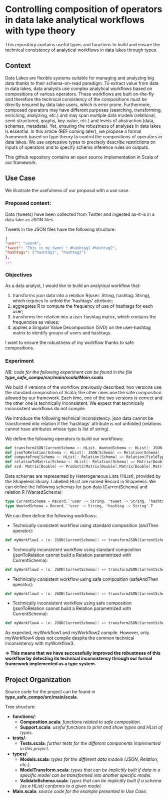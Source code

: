 # Controlling composition of operators in data lake analytical workflows with type theory

This repository contains useful types and functions to build and ensure the technical consistency of analytical workflows in data lakes through types.

## Context

Data Lakes are flexible systems suitable for managing and analyzing big data thanks to their schema-on-read paradigm. To extract value from data in data lakes, data analysts use complex analytical workflows based on compositions of various operators. These workflows are built on-the-fly and therefore the technical consistency of the compositions must be directly ensured by data lake users, which is error prone. Furthermore, composed operators may have different purposes (searching, transforming, enriching, analyzing, etc.) and may span multiple data models (relational, semi-structured, graphs, key-value, etc.) and levels of abstraction (data, schemas, metadata). Yet, ensuring the robustness of analyses in data lakes is essential. In this article (REF coming later), we propose a formal framework based on type theory to control the compositions of operators in data lakes. We use expressive types to precisely describe restrictions on inputs of operators and to specify schema inference rules on outputs. 

This github repository contains an open source implementation in Scala of our framework.

## Use Case

We illustrate the usefulness of our proposal with a use case.

### Proposed context: 

Data (tweets) have been collected from Twitter and ingested as-it-is in a data lake as JSON files.

Tweets in the JSON files have the following structure:
```json
{
"user": "userA",
"tweet": "This is my tweet ! #hashtag1 #hashtag2",
"hashtags": ["hashtag1", "hashtag2"]
},
...
```

### Objectives

As a data analyst, I would like to build an analytical workflow that:
1) transforms json data into a relation R(user: String, hashtag: String), which requires to unfold the 'hashtags' attribute;
2) aggregates R to compute the frequency of use of hashtags for each user;
3) transforms the relation into a user-hashtag matrix, which contains the frequencies as values;
4) applies a Singular Value Decomposition (SVD) on the user-hashtag matrix to identify groups of users and hashtags.

I want to ensure the robustness of my workflow thanks to safe compositions.

### Experiment

*NB: code for the following experiment can be found in the file **type_safe_compo/src/main/scala/Main.scala**.*

We build 4 versions of the workflow previously described: two versions use the standard composition of Scala; the other ones use the safe composition allowed by our framework. Each time, one of the two versions is correct and the other one is technically inconsistent. We expect that technically inconsistent workflows do not compile.

We introduce the following technical inconsistency: json data cannot be transformed into relation if the 'hashtags' attribute is not unfolded (relations cannot have attributes whose type is list of string).

We define the following operators to build our workflows:
```scala
def transformJSON[CurrentSchema <: HList, WantedSchema <: HList]: JSON[CurrentSchema] => JSON[WantedSchema]
def jsonToRelation[Schema <: HList]: JSON[Schema] => Relation[Schema]
def computeFreq[Schema <: HList]: Relation[Schema] => Relation[FieldType[Witness.`'Freq`.T, Int]::Schema]
def relationToMatrix[Schema <: HList]: Relation[Schema] => Matrix[Double]
def svd: Matrix[Double] => Product3[Matrix[Double],Matrix[Double],Matrix[Double]]
```

Data schemas are represented by Heterogeneous Lists (HList), provided by the Shapeless library. Labelled HList are named Record in Shapeless. We can define the following schemas for json data (CurrentSchema) and relation R (WantedSchema):

```scala
type CurrentSchema = Record.`'user -> String, 'tweet -> String, 'hashtags -> List[String]`.T
type WantedSchema = Record.`'user -> String, 'hashtag -> String`.T
```

We can then define the following workflows:
- Technically consistent workflow using standard composition (andThen operator):
```scala
def myWorkflow1 = (x: JSON[CurrentSchema]) => transformJSON[CurrentSchema, WantedSchema] andThen jsonToRelation andThen computeFreq andThen relationToMatrix andThen svd
```
- Technically inconsistent workflow using standard composition (jsonToRelation cannot build a Relation parametrized with CurrentSchema):
```scala
def myWorkflow2 = (x: JSON[CurrentSchema]) => transformJSON[CurrentSchema, CurrentSchema] andThen jsonToRelation andThen computeFreq andThen relationToMatrix andThen svd
```
- Technically consistent workflow using safe composition (safeAndThen operator):
```scala
def myWorkflow3 = (x: JSON[CurrentSchema]) => transformJSON[CurrentSchema, WantedSchema] safeAndThen jsonToRelation safeAndThen computeFreq safeAndThen relationToMatrix andThen svd
```
- Technically inconsistent workflow using safe composition (jsonToRelation cannot build a Relation parametrized with CurrentSchema):
```scala
def myWorkflow4 = (x: JSON[CurrentSchema]) => transformJSON[CurrentSchema, CurrentSchema] safeAndThen jsonToRelation safeAndThen computeFreq safeAndThen relationToMatrix andThen svd
```

As expected, myWorkflow1 and myWorkflow2 compile. However, only myWorkflow4 does not compile despite the common technical inconsistency with myWorkflow3.

**=> This means that we have successfully improved the robustness of this workflow by detecting its technical inconsistency through our formal framework implemented as a type system.**

## Project Organization

Source code for the project can be found in **type_safe_compo/src/main/scala**.

Tree structure:
- **functions/**:
    - **Composition.scala**: *functions related to safe composition.*
    - **Support.scala**: *useful functions to print and show types and HList of types.*
- **tests/**:
    - **Tests.scala**: *further tests for the different components implemented in this project.*
- **types/**:
    - **Models.scala**: *types for the different data models (JSON, Relation, etc.).*
    - **ModelTransform.scala**: *types that can be implicitly built if data in a specific model can be transformed into another specific model.*
    - **ValidateSchema.scala**: *types that can be implicitly built if a schema (as a HList) conforms to a given model.*
- **Main.scala**: *source code for the example presented in Use Case.*

